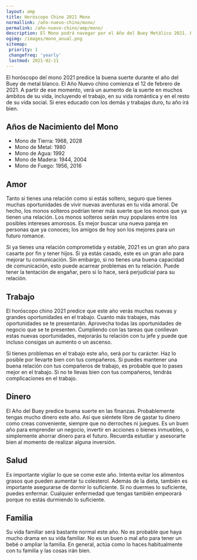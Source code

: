 ```yaml
---
layout: amp
title: Horóscopo Chino 2021 Mono
normallink: /año-nuevo-chino/mono/
permalink: /año-nuevo-chino/amp/mono/
description: El Mono podrá navegar por el Año del Buey Metálico 2021. Puede que el año no sea muy gratificante ni lucrativo económicamente. La relación con el cónyuge y los miembros de la familia será agradable. Hay que ser modesto en cuanto a la esperanza de vida. Si quieres tener éxito, debes ser estable, persistente y fiable. La salud se mostrará dubitativa con los problemas persistentes. Se embarcará en viajes para impulsar su carrera.
ogimg: /images/mono_anual.png
sitemap:
 priority: 1
 changefreq: 'yearly'
 lastmod: 2021-02-11
---
```


El horóscopo del mono 2021 predice la buena suerte durante el año del Buey de metal blanco. El Año Nuevo chino comienza el 12 de febrero de 2021. A partir de ese momento, verá un aumento de la suerte en muchos ámbitos de su vida, incluyendo el trabajo, en su vida romántica y en el resto de su vida social. Si eres educado con los demás y trabajas duro, tu año irá bien.

## Años de Nacimiento del Mono
 - Mono de Tierra: 1968, 2028
 - Mono de Metal: 1980
 - Mono de Agua: 1992
 - Mono de Madera: 1944, 2004
 - Mono de Fuego: 1956, 2016

## Amor
Tanto si tienes una relación como si estás soltero, seguro que tienes muchas oportunidades de vivir nuevas aventuras en tu vida amoral. De hecho, los monos solteros podrían tener más suerte que los monos que ya tienen una relación. Los monos solteros serán muy populares entre los posibles intereses amorosos. Es mejor buscar una nueva pareja en personas que ya conoces; los amigos de hoy son los mejores para un futuro romance.

Si ya tienes una relación comprometida y estable, 2021 es un gran año para casarte por fin y tener hijos. Si ya estás casado, este es un gran año para mejorar tu comunicación. Sin embargo, si no tienes una buena capacidad de comunicación, esto puede acarrear problemas en tu relación. Puede tener la tentación de engañar, pero si lo hace, será perjudicial para su relación.

## Trabajo
El horóscopo chino 2021 predice que este año verás muchas nuevas y grandes oportunidades en el trabajo. Cuanto más trabajes, más oportunidades se te presentarán. Aprovecha todas las oportunidades de negocio que se te presenten. Cumpliendo con las tareas que conllevan estas nuevas oportunidades, mejorarás tu relación con tu jefe y puede que incluso consigas un aumento o un ascenso.

Si tienes problemas en el trabajo este año, será por tu carácter. Haz lo posible por llevarte bien con tus compañeros. Si puedes mantener una buena relación con tus compañeros de trabajo, es probable que lo pases mejor en el trabajo. Si no te llevas bien con tus compañeros, tendrás complicaciones en el trabajo.

## Dinero
El Año del Buey predice buena suerte en las finanzas. Probablemente tengas mucho dinero este año. Así que siéntete libre de gastar tu dinero como creas conveniente, siempre que no derroches ni juegues. Es un buen año para emprender un negocio, invertir en acciones o bienes inmuebles, o simplemente ahorrar dinero para el futuro. Recuerda estudiar y asesorarte bien al momento de realizar alguna inversión.

## Salud
Es importante vigilar lo que se come este año. Intenta evitar los alimentos grasos que pueden aumentar tu colesterol. Además de la dieta, también es importante asegurarse de dormir lo suficiente. Si no duermes lo suficiente, puedes enfermar. Cualquier enfermedad que tengas también empeorará porque no estás durmiendo lo suficiente.

## Familia
Su vida familiar será bastante normal este año. No es probable que haya mucho drama en su vida familiar. No es un buen o mal año para tener un bebé o ampliar la familia. En general, actúa como lo haces habitualmente con tu familia y las cosas irán bien.
